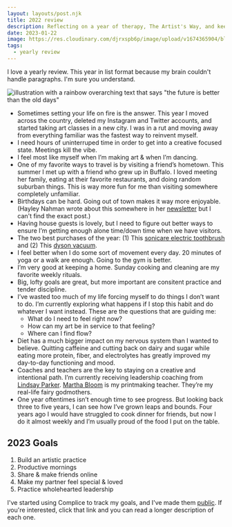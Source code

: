 ```yaml
---
layout: layouts/post.njk
title: 2022 review
description: Reflecting on a year of therapy, The Artist's Way, and keeping promises to myself
date: 2023-01-22
image: https://res.cloudinary.com/djrxspb6p/image/upload/v1674365904/blog/2022_review/the_future_is_better_than_the_old_days_doh1le.jpg
tags:
  - yearly review
---
```


I love a yearly review. This year in list format because my brain couldn't handle paragraphs. I'm sure you understand.

![illustration with a rainbow overarching text that says "the future is better than the old days"](https://res.cloudinary.com/djrxspb6p/image/upload/v1674365904/blog/2022_review/the_future_is_better_than_the_old_days_doh1le.jpg)

- Sometimes setting your life on fire is the answer. This year I moved across the country, deleted my Instagram and Twitter accounts, and started taking art classes in a new city. I was in a rut and moving away from everything familiar was the fastest way to reinvent myself.
- I need hours of uninterruped time in order to get into a creative focused state. Meetings kill the vibe.
- I feel most like myself when I’m making art & when I’m dancing.
- One of my favorite ways to travel is by visiting a friend’s hometown. This summer I met up with a friend who grew up in Buffalo. I loved meeting her family, eating at their favorite restaurants, and doing random suburban things. This is way more fun for me than visiting somewhere completely unfamiliar.
- Birthdays can be hard. Going out of town makes it way more enjoyable. (Hayley Nahman wrote about this somewhere in her [newsletter](https://haleynahman.substack.com/archive) but I can't find the exact post.)
- Having house guests is lovely, but I need to figure out better ways to ensure I’m getting enough alone time/down time when we have visitors.
- The two best purchases of the year: (1) This [sonicare electric toothbrush](https://www.usa.philips.com/c-p/HX9914_82/diamondclean-9000-sonic-electric-toothbrush-with-app) and (2) This [dyson vacuum](https://www.dyson.com/vacuum-cleaners/cordless/v8/absolute/silver-nickel).
- I feel better when I do some sort of movement every day. 20 minutes of yoga or a walk are enough. Going to the gym is better.
- I’m very good at keeping a home. Sunday cooking and cleaning are my favorite weekly rituals.
- Big, lofty goals are great, but more important are consitent practice and tender discipline.
- I’ve wasted too much of my life forcing myself to do things I don’t want to do. I’m currently exploring what happens if I stop this habit and do whatever I want instead. These are the questions that are guiding me:
    - What do I need to feel right now?
    - How can my art be in service to that feeling?
    - Where can I find flow?
- Diet has a much bigger impact on my nervous system than I wanted to believe. Quitting caffeine and cutting back on dairy and sugar while eating more protein, fiber, and electrolytes has greatly improved my day-to-day functioning and mood.
- Coaches and teachers are the key to staying on a creative and intentional path. I’m currently receiving leadership coaching from [Lindsay Parker](https://www.connectedwisdom.ca/). [Martha Bloom](https://www.newyorkschoolofthearts.org/faculty1/2017/12/2/martha-bloom) is my printmaking teacher. They’re my real-life fairy godmothers.
- One year oftentimes isn’t enough time to see progress. But looking back three to five years, I can see how I’ve grown leaps and bounds. Four years ago I would have struggled to cook dinner for friends, but now I do it almost weekly and I’m usually proud of the food I put on the table.

## 2023 Goals
1. Build an artistic practice
2. Productive mornings
3. Share & make friends online
4. Make my partner feel special & loved
5. Practice wholehearted leadership

I've started using Complice to track my goals, and I've made them [public](https://complice.co/samandrews/goals). If you're interested, click that link and you can read a longer description of each one.
